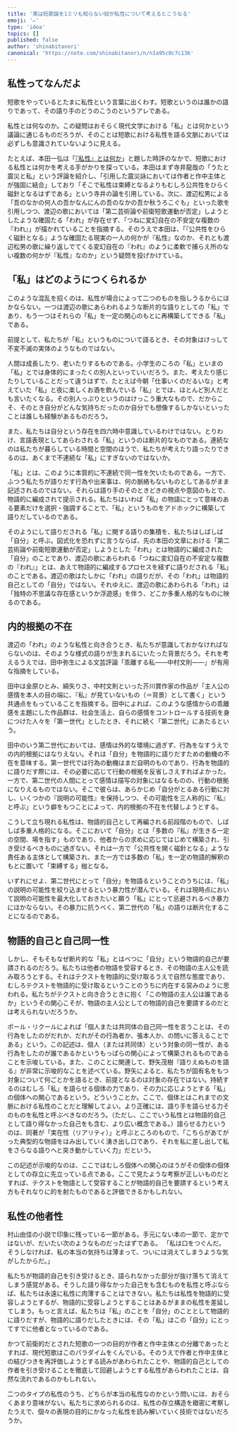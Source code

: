 ```yaml
---
title: '実は短歌論を1ミリも知らない奴が私性について考えるとこうなる'
emoji: '✏️'
type: 'idea'
topics: []
published: false
author: 'shinabitanori'
canonical: 'https://note.com/shinabitanori/n/n1a95c0c7c136'
---
```


## 私性ってなんだよ

短歌をやっているとたまに私性という言葉に出くわす。短歌というのは誰かの語りであって、その語り手のどうのこうのというアレである。

私性とは何なのか。この疑問はおそらく現代文学における「私」とは何かという議論に通じるものだろうが、そのことは短歌における私性を語る文脈においては必ずしも意識されていないように見える。

たとえば、本田一弘は「[『私性』とは何か](http://kokoronohana.sakura.ne.jp/kokoronohanashi/2015_01jihyo2.pdf)」と題した時評のなかで、短歌における私性とは何かを考える手がかりを探っている。本田はまず寺井龍哉の「うたと震災と私」という評論を紹介し、「引用した震災詠においては作者と作中主体とが強固に結合」しており「そこで私性は束縛となるよりもむしろ公共性をひらく磁針となるはずである」という寺井の論を引用している。次に、渡辺松男による「吾のなかの何人の吾かなんにんの吾のなかの吾か秋うろこぐも」といった歌を引用しつつ、渡辺の歌においては「第二芸術論や前衛短歌運動が否定」しようとしたような確固たる「われ」が存在せず、「つねに変幻自在の不安定な複数の『われ』」が描かれていることを指摘する。そのうえで本田は、「『公共性をひらく磁針となる』ような確固たる現実の一人の何かが『私性』なのか、それとも渡辺松男の歌に繰り返しでてくる変幻自在の『われ』のように柔軟で捕らえ所のない複数の何かが『私性』なのか」という疑問を投げかけている。

## 「私」はどのようにつくられるか

このような混乱を招くのは、私性が場合によって二つのものを指しうるからにほかならない。一つは渡辺の歌にあらわれるような断片的な語りとしての「私」であり、もう一つはそれらの「私」を一定の関心のもとに再構築してできる「私」である。

前提として、私たちが「私」というものについて語るとき、その対象はけっして不変不滅の実体のようなものではない。

人間は成長したり、老いたりするものである。小学生のころの「私」といまの「私」とでは身体的にまったくの別人といっていいだろう。また、考えたり感じたりしていることだって違うはずで、たとえば今朝「仕事いくのだるいな」と考えていた「私」と夜に楽しくお酒を飲んでいる「私」とでは、ほとんど別人だとも言いたくなる。その別人っぷりというのはけっこう重大なもので、だからこそ、そのとき自分がどんな気持ちだったのか自分でも想像するしかないといったことは誰しも経験があるものだろう。

また、私たちは自分という存在を四六時中意識しているわけではない。とりわけ、言語表現としてあらわされる「私」というのは断片的なものである。連続なのは私たちが暮らしている時間と空間のほうで、私たちが考えたり語ったりできるのは、あくまで不連続な「私」にすぎないのではないか。

「私」とは、このように本質的に不連続で同一性を欠いたものである。一方で、ふつう私たちが語りだす行為や出来事は、何の脈絡もないものとしてあるがまま記述されるのではない。それらは語り手のそのときどきの視点や意図のもとで、物語的に編成されて提示される。私たちはいわば「私」の物語にとって意味のある要素だけを選択・強調することで、「私」というものをアドホックに構築して語りだしているのである。

そのようにして語りだされる「私」に関する語りの集積を、私たちはしばしば「自分」と呼ぶ。図式化を恐れずに言うならば、先の本田の文章における「第二芸術論や前衛短歌運動が否定」しようとした「われ」とは物語的に編成された「自分」のことであり、渡辺の歌にあらわれる「つねに変幻自在の不安定な複数の『われ』」とは、あえて物語的に編成するプロセスを経ずに語りだされる「私」のことである。渡辺の歌はたしかに「われ」の語りだが、その「われ」は物語的自己としての「自分」ではない。それゆえに、渡辺の歌にあわられる「われ」は「独特の不思議な存在感というか浮遊感」を伴う、どこか多重人格的なものに映るのである。

## 内的根拠の不在

渡辺の「われ」のような私性と向き合うとき、私たちが意識しておかなければならないのは、そのような様式の語りが生まれるにいたった背景だろう。それを考えるうえでは、田中弥生による文芸評論「乖離する私――中村文則――」が有用な指摘をしている。

田中は金原ひとみ、綿矢りさ、中村文則といった芥川賞作家の作品が「主人公の感情を本人の目の端に、『私』が見ていないもの（＝背景）として書く」という共通点をもっていることを指摘する。田中によれば、このような感情からの乖離感を主題にした作品群は、社会生活上、自らの感情をコントロールする技術を身につけた人々を「第一世代」としたとき、それに続く「第二世代」にあたるという。

田中のいう第二世代においては、感情は外的な環境に過ぎず、行為をなすうえでの内的根拠にはなりえない。それは「自分」を物語的に語りだすための動機の不在を意味する。第一世代では行為の動機はまだ自明のものであり、行為を物語的に語りだす際には、その必要に応じて行動の根拠を反省しさえすればよかった。一方で、第二世代の人間にとって感情は描写の対象にはなるものの、行動の根拠になりえるものではない。そこで彼らは、あらかじめ「自分がとるある行動に対し、いくつかの『説明の可能性』を保持しつつ、その可能性を三人称的に『私』と呼ぶ」という癖をもつことによって、内的根拠の不在を代替しようとする。

こうして立ち現れる私性は、物語的自己として再編される前段階のもので、しばしば多重人格的になる。そこにおいて「自分」とは「多数の『私』が生きる一定の空間、場を指す」ものであり、他者からの求めに応じてはじめて構築され、引き受けるべきものに過ぎない。それは一方で「公共性を開く磁針となる」ような責任ある主体として構築され、また一方では多数の「私」を一定の物語的解釈のもとに置いて「束縛する」枷となる。

いずれにせよ、第二世代にとって「自分」を物語るということのうちには、「私」の説明の可能性を絞り込ませるという暴力性が潜んでいる。それは現時点において説明の可能性を最大化しておきたいと願う「私」にとって忌避されるべき暴力にほかならない。その暴力に抗うべく、第二世代の「私」の語りは断片化することになるのである。

## 物語的自己と自己同一性

しかし、そもそもなぜ断片的な「私」とはべつに「自分」という物語的自己が要請されるのだろう。私たちは他者の物語を受容するとき、その物語の主人公を読み取ろうとする。それはテクストを物語的に受け取るうえで自然な態度であり、むしろテクストを物語的に受け取るということのうちに内在する営みのように思われる。私たちがテクストと向き合うときに抱く「この物語の主人公は誰であるか」というその関心こそが、物語の主人公としての物語的自己を要請するのだとは考えられないだろうか。

ポール・リクールによれば「個人または共同体の自己同一性を言うことは、その行為をしたのがだれか、だれがその行為者か、張本人か、の問いに答えることである」という。この記述は、個人（または共同体）という対象の同一性が、ある行為をしたのが誰であるかというもっぱらの関心によって構築されるものであることを示唆している。また、このことに関連して、野矢茂樹『語りえぬものを語る』が非常に示唆的なことを述べている。野矢によると、私たちが固有名をもつ対象について何ごとかを語るとき、前提となるのは対象の存在ではない。持続するのはむしろ「私」を語らせる個体の力であり、その力に応じようとする「私」の個体への関心であるという。どういうことか。ここで、個体とはこれまでの文脈における私性のことだと理解してよい。より正確には、語り手を語らせる力そのものを私性と呼ぶべきなのだろう。（ただし、ここでいう私性とは物語的自己として語り得なかった自己をも含む、より広い概念である。）語らせる力というのは、同著が「実在性（リアリティ）」と呼ぶところのもので、「こちらがあてがった典型的な物語をはみ出していく湧き出し口であり、それを私に差し出して私をさらなる語りへと突き動かしていく力」だという。

この記述が示唆的なのは、ここではむしろ個体への関心のほうがその個体の個体としての存立に先立っている点である。ここで見たような考察が正しいものだとすれば、テクストを物語として受容することが物語的自己を要請するという考え方もそれなりに的を射たものであると評価できるかもしれない。

## 私性の他者性

村山由佳の小説で印象に残っている一節がある。手元にない本の一節で、定かではないが、だいたい次のようなものだったはずである。 「私は口をつぐんだ。そうしなければ、私の本当の気持ちは薄まって、ついには消えてしまうような気がしたからだ。」

私たちが物語的自己を引き受けるとき、語られなかった部分が抜け落ちて消えてしまう感覚がある。そうした語り得なかった自己をも含むものを私性と呼ぶならば、私たちは永遠に私性に肉薄することはできない。私たちは私性を物語的に受容しようとするが、物語的に受容しようとすることはあるがままの私性を差延してしまう。もっと言えば、私たちは「私」のことを「自分」のこととして物語的に語りだすが、物語的に語りだしたときには、その「私」はこの「自分」にとってすでに他者となっているのである。

かつて前衛的だとされた短歌の一つの目的が作者と作中主体との分離であったとすれば、現代短歌はこのパラダイムをくんでいる。そのうえで作者と作中主体との結びつきを再評価しようとする読みがあわられたことや、物語的自己としての作者を引き受けることを徹底して回避しようとする私性があらわれたことは、自然な流れであるのかもしれない。

二つのタイプの私性のうち、どちらが本当の私性なのかという問いには、おそらくあまり意味がない。私たちに求められるのは、私性の存立構造を緻密に考察したうえで、個々の表現の目的にかなった私性を読み解いていく技術ではないだろうか。



